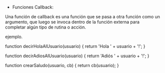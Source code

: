 * Funciones Callback:

Una función de callback es una función que se pasa a otra función como un argumento, que luego se invoca dentro de la función externa para completar algún tipo de rutina o acción.

ejemplo.

function decirHolaAlUsuario(usuario) {
    return 'Hola ' + usuario + '!';
}

function decirAdiosAlUsuario(usuario) {
    return 'Adiós ' + usuario + '!';
}

function crearSaludo(usuario, cb) {
    return cb(usuario);
}